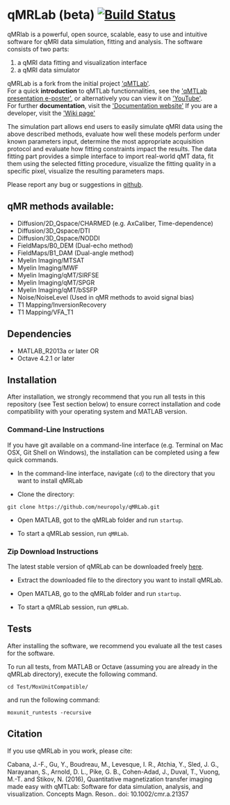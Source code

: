 # qMRLab (beta) [![Build Status](https://travis-ci.org/neuropoly/qMRLab.svg?branch=master)](https://travis-ci.org/neuropoly/qMRLab)


qMRlab is a powerful, open source, scalable, easy to use and intuitive software for qMRI data simulation, fitting and analysis. The software consists of two parts:
1) a qMRI data fitting and visualization interface
2) a qMRI data simulator


qMRLab is a fork from the initial project ['qMTLab'](https://github.com/neuropoly/qMTLab).  
For a quick **introduction** to qMTLab functionnalities, see the ['qMTLab presentation e-poster'](https://github.com/neuropoly/qMRLab/raw/master/Documentation/qMTLab-Presentation.ppsx), or alternatively you can view it on ['YouTube'](https://youtu.be/WG0tVe-SFww).  
For further **documentation**, visit the ['Documentation website'](https://neuropoly.github.io/qMRLab/)
If you are a developer, visit the ['Wiki page'](https://github.com/neuropoly/qMRLab/wiki) 

The simulation part allows end users to easily simulate qMRI data using the above described methods, evaluate how well these models perform under known parameters input, determine the most appropriate acquisition protocol and evaluate how fitting constraints impact the results. 
The data fitting part provides a simple interface to import real-world qMT data, fit them using the selected fitting procedure, visualize the fitting quality in a specific pixel, visualize the resulting parameters maps.

Please report any bug or suggestions in [github](https://github.com/neuropoly/qMRLab/issues).

## qMR methods available:
* Diffusion/2D_Qspace/CHARMED (e.g. AxCaliber, Time-dependence)
* Diffusion/3D_Qspace/DTI
* Diffusion/3D_Qspace/NODDI
* FieldMaps/B0_DEM (Dual-echo method)
* FieldMaps/B1_DAM (Dual-angle method)
* Myelin Imaging/MTSAT
* Myelin Imaging/MWF
* Myelin Imaging/qMT/SIRFSE
* Myelin Imaging/qMT/SPGR
* Myelin Imaging/qMT/bSSFP
* Noise/NoiseLevel (Used in qMR methods to avoid signal bias)
* T1 Mapping/InversionRecovery
* T1 Mapping/VFA_T1
    
## Dependencies

* MATLAB_R2013a or later
OR
* Octave 4.2.1 or later

## Installation

After installation, we strongly recommend that you run all tests in this repository (see Test section below) to ensure correct installation and code compatibility with your operating system and MATLAB version.

### Command-Line Instructions

If you have git available on a command-line interface (e.g. Terminal on Mac OSX, Git Shell on Windows), the installation can be completed using a few quick commands.

* In the command-line interface, navigate (`cd`) to the directory that you want to install qMRLab

* Clone the directory:

`git clone https://github.com/neuropoly/qMRLab.git`

* Open MATLAB, got to the qMRLab folder and run `startup`.

* To start a qMRLab session, run `qMRLab`.

### Zip Download Instructions

The latest stable version of qMRLab can be downloaded freely [here](https://github.com/neuropoly/qMRLab/releases).

* Extract the downloaded file to the directory you want to install qMRLab.

* Open MATLAB, go to the qMRLab folder and run `startup`.

* To start a qMRLab session, run `qMRLab`.

## Tests

After installing the software, we recommend you evaluate all the test cases for the software.

To run all tests, from MATLAB or Octave (assuming you are already in the qMRLab directory), execute the following command.

`cd Test/MoxUnitCompatible/`

and run the following command:

`moxunit_runtests -recursive`


## Citation

If you use qMRLab in you work, please cite:

Cabana, J.-F., Gu, Y., Boudreau, M., Levesque, I. R., Atchia, Y., Sled, J. G., Narayanan, S., Arnold, D. L., Pike, G. B., Cohen-Adad, J., Duval, T., Vuong, M.-T. and Stikov, N. (2016), Quantitative magnetization transfer imaging made easy with qMTLab: Software for data simulation, analysis, and visualization. Concepts Magn. Reson.. doi: 10.1002/cmr.a.21357
